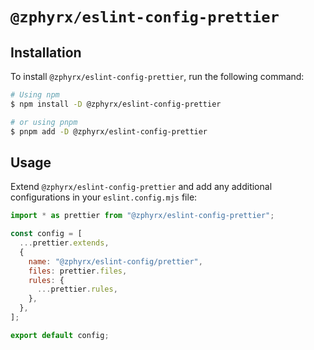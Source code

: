 # `@zphyrx/eslint-config-prettier`

## Installation

To install `@zphyrx/eslint-config-prettier`, run the following command:

```sh
# Using npm
$ npm install -D @zphyrx/eslint-config-prettier

# or using pnpm
$ pnpm add -D @zphyrx/eslint-config-prettier
```

## Usage

Extend `@zphyrx/eslint-config-prettier` and add any additional configurations in your `eslint.config.mjs` file:

```mjs
import * as prettier from "@zphyrx/eslint-config-prettier";

const config = [
  ...prettier.extends,
  {
    name: "@zphyrx/eslint-config/prettier",
    files: prettier.files,
    rules: {
      ...prettier.rules,
    },
  },
];

export default config;
```
